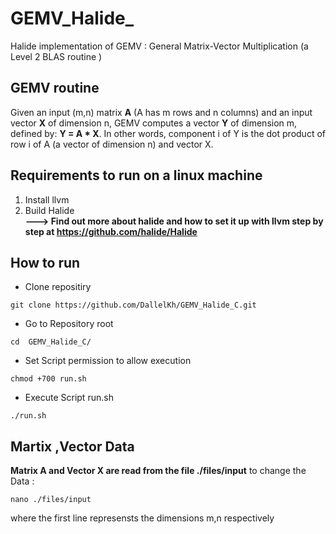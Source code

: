 # GEMV_Halide_
Halide implementation of GEMV : General Matrix-Vector Multiplication (a Level 2 BLAS routine ) 

## GEMV routine

Given an input (m,n) matrix **A** (A has m rows and n columns) and an input vector **X** of dimension n, GEMV computes a vector **Y** of dimension m, defined by: **Y = A * X**. In other words, component i of Y is the dot product of row i of A (a vector of dimension n) and vector X.

## Requirements to run on a linux machine 
1. Install llvm 
1. Build Halide <br/>
    **---> Find out more about halide and how to set it up with llvm step by step at https://github.com/halide/Halide**
 
## How to run
* Clone repositiry 
```
git clone https://github.com/DallelKh/GEMV_Halide_C.git
```
* Go to Repository root
```
cd  GEMV_Halide_C/
```
* Set Script permission to allow execution
```
chmod +700 run.sh
```
* Execute Script run.sh
```
./run.sh
```

## Martix ,Vector Data 
**Matrix A and Vector X are read from the file ./files/input**
to change the Data :
```
nano ./files/input
```
where the first line represensts the dimensions m,n respectively 
```
```


